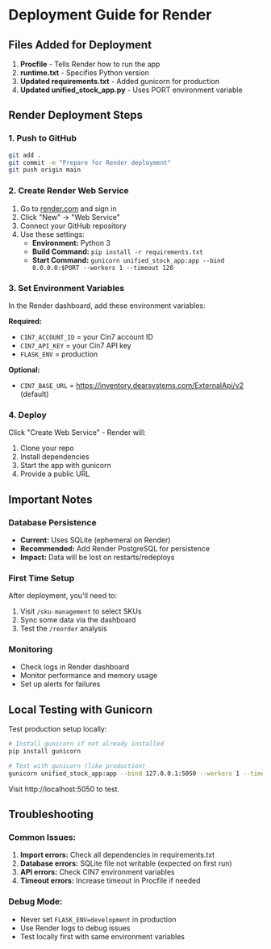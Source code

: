 # Deployment Guide for Render

## Files Added for Deployment

1. **Procfile** - Tells Render how to run the app
2. **runtime.txt** - Specifies Python version
3. **Updated requirements.txt** - Added gunicorn for production
4. **Updated unified_stock_app.py** - Uses PORT environment variable

## Render Deployment Steps

### 1. Push to GitHub
```bash
git add .
git commit -m "Prepare for Render deployment"
git push origin main
```

### 2. Create Render Web Service
1. Go to [render.com](https://render.com) and sign in
2. Click "New" → "Web Service"
3. Connect your GitHub repository
4. Use these settings:
   - **Environment:** Python 3
   - **Build Command:** `pip install -r requirements.txt`
   - **Start Command:** `gunicorn unified_stock_app:app --bind 0.0.0.0:$PORT --workers 1 --timeout 120`

### 3. Set Environment Variables
In the Render dashboard, add these environment variables:

**Required:**
- `CIN7_ACCOUNT_ID` = your Cin7 account ID
- `CIN7_API_KEY` = your Cin7 API key
- `FLASK_ENV` = production

**Optional:**
- `CIN7_BASE_URL` = https://inventory.dearsystems.com/ExternalApi/v2 (default)

### 4. Deploy
Click "Create Web Service" - Render will:
1. Clone your repo
2. Install dependencies
3. Start the app with gunicorn
4. Provide a public URL

## Important Notes

### Database Persistence
- **Current:** Uses SQLite (ephemeral on Render)
- **Recommended:** Add Render PostgreSQL for persistence
- **Impact:** Data will be lost on restarts/redeploys

### First Time Setup
After deployment, you'll need to:
1. Visit `/sku-management` to select SKUs
2. Sync some data via the dashboard
3. Test the `/reorder` analysis

### Monitoring
- Check logs in Render dashboard
- Monitor performance and memory usage
- Set up alerts for failures

## Local Testing with Gunicorn

Test production setup locally:
```bash
# Install gunicorn if not already installed
pip install gunicorn

# Test with gunicorn (like production)
gunicorn unified_stock_app:app --bind 127.0.0.1:5050 --workers 1 --timeout 120
```

Visit http://localhost:5050 to test.

## Troubleshooting

### Common Issues:
1. **Import errors:** Check all dependencies in requirements.txt
2. **Database errors:** SQLite file not writable (expected on first run)
3. **API errors:** Check CIN7 environment variables
4. **Timeout errors:** Increase timeout in Procfile if needed

### Debug Mode:
- Never set `FLASK_ENV=development` in production
- Use Render logs to debug issues
- Test locally first with same environment variables

